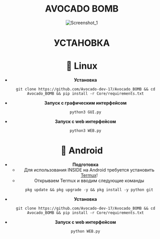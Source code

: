 <div align="center">

# AVOCADO BOMB

![Screenshot_1](https://i.imgur.com/RUjItBF.png)

# УСТАНОВКА

# 🐧 Linux
- **Установка**
  ```
  git clone https://github.com/Avocado-dev-17/Avocado_BOMB && cd Avocado_BOMB && pip install -r Core/requirements.txt
  ```
- **Запуск с графическим интерфейсом**
  ```
  python3 GUI.py
  ```
- **Запуск с web интерфейсом**
  ```
  python3 WEB.py
  ```

# 📱 Android
- **Подготовка**
  - Для использования INSIDE на Android требуется установить [Termux](https://github.com/termux/termux-app/releases)!
  - Открываем Termux и вводим следующие команды
      ```
      pkg update && pkg upgrade -y && pkg install -y python git
      ```
- **Установка**
  ```
  git clone https://github.com/Avocado-dev-17/Avocado_BOMB && cd Avocado_BOMB && pip install -r Core/requirements.txt
  ```
- **Запуск с web интерфейсом**
  ```
  python WEB.py
  ```